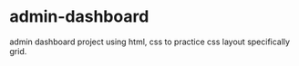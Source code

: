 # admin-dashboard
admin dashboard project using html, css to practice css layout specifically grid.
